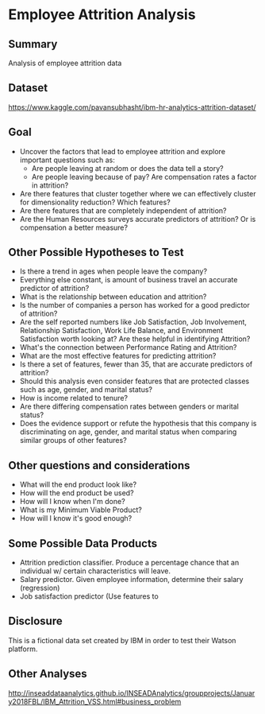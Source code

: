 # Employee Attrition Analysis

## Summary
Analysis of employee attrition data

## Dataset
https://www.kaggle.com/pavansubhasht/ibm-hr-analytics-attrition-dataset/

## Goal
- Uncover the factors that lead to employee attrition and explore important questions such as:
    - Are people leaving at random or does the data tell a story?        
    - Are people leaving because of pay? Are compensation rates a factor in attrition? 
- Are there features that cluster together where we can effectively cluster for dimensionality reduction? Which features?
- Are there features that are completely independent of attrition?
- Are the Human Resources surveys accurate predictors of attrition? Or is compensation a better measure?


## Other Possible Hypotheses to Test
- Is there a trend in ages when people leave the company? 
- Everything else constant, is amount of business travel an accurate predictor of attrition?
- What is the relationship between education and attrition?
- Is the number of companies a person has worked for a good predictor of attrition?
- Are the self reported numbers like Job Satisfaction, Job Involvement, Relationship Satisfaction, Work Life Balance, and Environment Satisfaction worth looking at? Are these helpful in identifying Attrition?
- What's the connection between Performance Rating and Attrition? 
- What are the most effective features for predicting attrition? 
- Is there a set of features, fewer than 35, that are accurate predictors of attrition?
- Should this analysis even consider features that are protected classes such as age, gender, and marital status? 
- How is income related to tenure?
- Are there differing compensation rates between genders or marital status? 
- Does the evidence support or refute the hypothesis that this company is discriminating on age, gender, and marital status when comparing similar groups of other features?


## Other questions and considerations
- What will the end product look like?
- How will the end product be used?
- How will I know when I'm done?
- What is my Minimum Viable Product?
- How will I know it's good enough?

## Some Possible Data Products 
- Attrition prediction classifier. Produce a percentage chance that an individual w/ certain characteristics will leave.
- Salary predictor. Given employee information, determine their salary (regression)
- Job satisfaction predictor (Use features to 


## Disclosure
This is a fictional data set created by IBM in order to test their Watson platform.

## Other Analyses
http://inseaddataanalytics.github.io/INSEADAnalytics/groupprojects/January2018FBL/IBM_Attrition_VSS.html#business_problem
